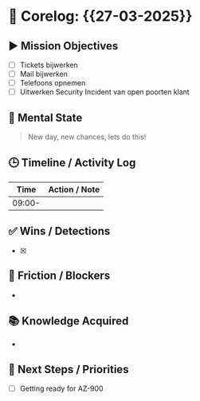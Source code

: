 # 🧠 Corelog: {{27-03-2025}}

## ▶️ Mission Objectives
- [ ] Tickets bijwerken
- [ ] Mail bijwerken
- [ ] Telefoons opnemen
- [ ] Uitwerken Security Incident van open poorten klant

## 🧠 Mental State
> New day, new chances, lets do this!

## 🕒 Timeline / Activity Log
| Time       | Action / Note                          |
|------------|----------------------------------------|
| 09:00-

## ✅ Wins / Detections
- [x] 

## 🛑 Friction / Blockers
- 

## 📚 Knowledge Acquired
- 

## 🧭 Next Steps / Priorities
- [ ] Getting ready for AZ-900
